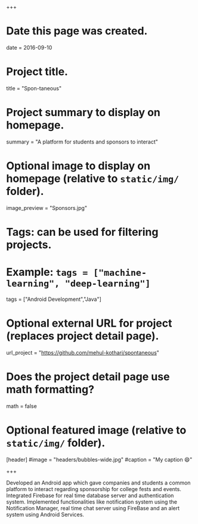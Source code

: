 +++
# Date this page was created.
date = 2016-09-10

# Project title.
title = "Spon-taneous"

# Project summary to display on homepage.
summary = "A platform for students and sponsors to interact"

# Optional image to display on homepage (relative to `static/img/` folder).
image_preview = "Sponsors.jpg"

# Tags: can be used for filtering projects.
# Example: `tags = ["machine-learning", "deep-learning"]`
tags = ["Android Development","Java"]

# Optional external URL for project (replaces project detail page).
url_project = "https://github.com/mehul-kothari/spontaneous"

# Does the project detail page use math formatting?
math = false

# Optional featured image (relative to `static/img/` folder).
[header]
#image = "headers/bubbles-wide.jpg"
#caption = "My caption :smile:"

+++

Developed an Android app which gave companies and students a common platform to interact regarding sponsorship for college fests and events.
Integrated Firebase for real time database server and authentication system.
Implemented functionalities like notification system using the Notification Manager, real time chat server using FireBase and an alert system using Android Services.

